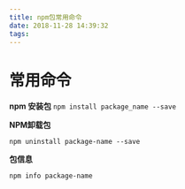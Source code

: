 ```yaml
---
title: npm包常用命令
date: 2018-11-28 14:39:32
tags:
---
```


# 常用命令

**npm 安装包**
`npm install package_name --save`



**NPM卸载包**

`npm uninstall package-name --save`



**包信息**

`npm info package-name`